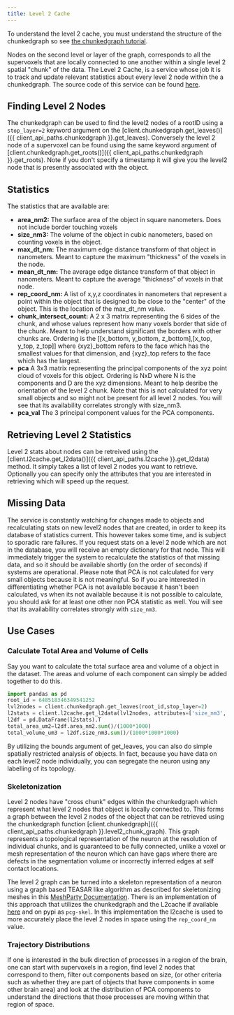 ```yaml
---
title: Level 2 Cache
---
```


To understand the level 2 cache, you must understand the structure of
the chunkedgraph so see [the chunkedgraph tutorial](chunkedgraph.md).

Nodes on the second level or layer of the graph, corresponds to all the
supervoxels that are locally connected to one another within a single
level 2 spatial "chunk" of the data. The Level 2 Cache, is a service
whose job it is to track and update relevant statistics about every
level 2 node within the a chunkedgraph. The source code of this service
can be found [here](https://github.com/seung-lab/pcgl2cache).

## Finding Level 2 Nodes

The chunkedgraph can be used to find the level2 nodes of a rootID using
a `stop_layer=2` keyword argument on the
[client.chunkedgraph.get_leaves()]({{ client_api_paths.chunkedgraph }}.get_leaves).
Conversely the level 2 node of a supervoxel can be found using the same keyword argument of
[client.chunkedgraph.get_roots()]({{ client_api_paths.chunkedgraph }}.get_roots).
Note if you don't specify a timestamp it will give you the level2 node that is
presently associated with the object.

## Statistics

The statistics that are available are:

- **area_nm2:** The surface area of the object in square nanometers. Does not include border touching voxels
- **size_nm3:** The volume of the object in cubic nanometers,
  based on counting voxels in the object.
- **max_dt_nm:** The maximum edge distance transform of that
  object in nanometers. Meant to capture the
  maximum "thickness" of the voxels in the
  node.
- **mean_dt_nm:** The average edge distance transform of that
  object in nanometers. Meant to capture the
  average "thickness" of voxels in that node.
- **rep_coord_nm:** A list of x,y,z coordinates in nanometers that
  represent a point within the object that is
  designed to be close to the "center" of the
  object. This is the location of the max_dt_nm
  value.
- **chunk_intersect_count:** A 2 x 3 matrix representing the 6 sides of the
  chunk, and whose values represent how many
  voxels border that side of the chunk. Meant to
  help understand significant the borders with
  other chunks are. Ordering is the \[\[x_bottom,
  y_bottom, z_bottom\],\[x_top, y_top, z_top\]\]
  where {xyz}\_bottom refers to the face which
  has the smallest values for that dimension, and
  {xyz}\_top refers to the face which has the
  largest.
- **pca** A 3x3 matrix representing the principal
  components of the xyz point cloud of voxels for
  this object. Ordering is NxD where N is the
  components and D are the xyz dimensions. Meant
  to help desribe the orientation of the level 2
  chunk. Note that this is not calculated for
  very small objects and so might not be present
  for all level 2 nodes. You will see that its
  availability correlates strongly with size_nm3.
- **pca_val** The 3 principal component values for the PCA
  components.

## Retrieving Level 2 Statistics

Level 2 stats about nodes can be retreived using the
[client.l2cache.get_l2data()]({{ client_api_paths.l2cache }}.get_l2data) method. It simply takes a list of level 2 nodes you want to
retrieve. Optionally you can specify only the attributes that you are
interested in retrieving which will speed up the request.

## Missing Data

The service is constantly watching for changes made to objects and
recalculating stats on new level2 nodes that are created, in order to
keep its database of statistics current. This however takes some time,
and is subject to sporadic rare failures. If you request stats on a
level 2 node which are not in the database, you will receive an empty
dictionary for that node. This will immediately trigger the system to
recalculate the statistics of that missing data, and so it should be
available shortly (on the order of seconds) if systems are operational.
Please note that PCA is not calculated for very small objects because it
is not meaningful. So if you are interested in differentiating whether
PCA is not available because it hasn't been calculated, vs when its not
available because it is not possible to calculate, you should ask for at
least one other non PCA statistic as well. You will see that its
availability correlates strongly with `size_nm3`.

## Use Cases

### Calculate Total Area and Volume of Cells

Say you want to calculate the total surface area and volume of a object
in the dataset. The areas and volume of each component can simply be
added together to do this.

```python
import pandas as pd
root_id = 648518346349541252
lvl2nodes = client.chunkedgraph.get_leaves(root_id,stop_layer=2)
l2stats = client.l2cache.get_l2data(lvl2nodes, attributes=['size_nm3','area_nm2'])
l2df = pd.DataFrame(l2stats).T
total_area_um2=l2df.area_nm2.sum()/(1000*1000)
total_volume_um3 = l2df.size_nm3.sum()/(1000*1000*1000)
```

By utilizing the bounds argument of get_leaves, you can also do simple
spatially restricted analysis of objects. In fact, because you have data
on each level2 node individually, you can segregate the neuron using any
labelling of its topology.

### Skeletonization

Level 2 nodes have "cross chunk" edges within the chunkedgraph which
represent what level 2 nodes that object is locally connected to. This
forms a graph between the level 2 nodes of the object that can be
retrieved using the chunkedgraph function
[client.chunkedgraph]({{ client_api_paths.chunkedgraph }}.level2_chunk_graph). This graph represents a topological representation of the
neuron at the resolution of individual chunks, and is guaranteed to be
fully connected, unlike a voxel or mesh representation of the neuron
which can have gaps where there are defects in the segmentation volume
or incorrectly inferred edges at self contact locations.

The level 2 graph can be turned into a skeleton representation of a
neuron using a graph based TEASAR like algorithm as described for
skeletonizing meshes in this [MeshParty
Documentation](https://meshparty.readthedocs.io/en/latest/guide/skeletons.html).
There is an implementation of this approach that utilizes the
chunkedgraph and the L2cache if available
[here](https://github.com/AllenInstitute/pcg_skel) and on pypi as
`pcg-skel`. In this implementation the l2cache is used to more
accurately place the level 2 nodes in space using the `rep_coord_nm`
value.

### Trajectory Distributions

If one is interested in the bulk direction of processes in a region of
the brain, one can start with supervoxels in a region, find level 2
nodes that correspond to them, filter out components based on size, (or
other criteria such as whether they are part of objects that have
components in some other brain area) and look at the distribution of PCA
components to understand the directions that those processes are moving
within that region of space.

